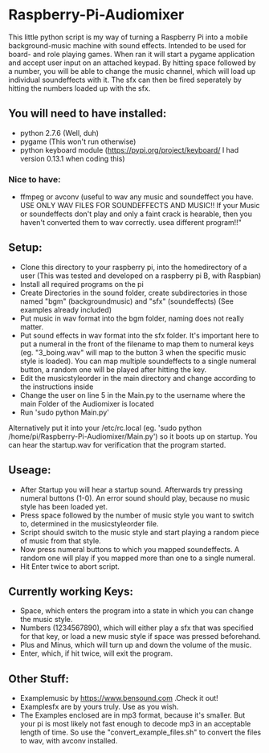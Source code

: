 # Raspberry-Pi-Audiomixer
This little python script is my way of turning a Raspberry Pi into a mobile background-music machine with sound effects.
Intended to be used for board- and role playing games. When ran it will start a pygame application and accept user input on an attached keypad. By hitting space followed by a number, you will be able to change the music channel, which will load up individual soundeffects with it. The sfx can then be fired seperately by hitting the numbers loaded up with the sfx.

## You will need to have installed:
- python 2.7.6 (Well, duh)
- pygame (This won't run otherwise)
- python keyboard module (https://pypi.org/project/keyboard/ I had version 0.13.1 when coding this)

### Nice to have:
- ffmpeg or avconv (useful to wav any music and soundeffect you have. USE ONLY WAV FILES FOR SOUNDEFFECTS AND MUSIC!! If your Music or soundeffects don't play and only a faint crack is hearable, then you haven't converted them to wav correctly. usea different program!!"


## Setup:
- Clone this directory to your raspberry pi, into the homedirectory of a user (This was tested and developed on a raspberry pi B, with Raspbian)
- Install all required programs on the pi
- Create Directories in the sound folder, create subdirectories in those named "bgm" (backgroundmusic) and "sfx" (soundeffects) (See examples already included)
- Put music in wav format into the bgm folder, naming does not really matter. 
- Put sound effects in wav format into the sfx folder. It's important here to put a numeral in the front of the filename to map them to numeral keys (eg. "3_boing.wav" will map to the button 3 when the specific music style is loaded). You can map multiple soundeffects to a single numeral button, a random one will be played after hitting the key.
- Edit the musicstyleorder in the main directory and change according to the instructions inside
- Change the user on line 5 in the Main.py to the username where the main Folder of the Audiomixer is located
- Run 'sudo python Main.py'

Alternatively put it into your /etc/rc.local (eg. 'sudo python /home/pi/Raspberry-Pi-Audiomixer/Main.py') so it boots up on startup. You can hear the startup.wav for verification that the program started.

## Useage:
- After Startup you will hear a startup sound. Afterwards try pressing numeral buttons (1-0). An error sound should play, because no music style has been loaded yet.
- Press space followed by the number of music style you want to switch to, determined in the musicstyleorder file.
- Script should switch to the music style and start playing a random piece of music from that style.
- Now press numeral buttons to which you mapped soundeffects. A random one will play if you mapped more than one to a single numeral.
- Hit Enter twice to abort script. 

## Currently working Keys:
- Space, which enters the program into a state in which you can change the music style.
- Numbers (1234567890), which will either play a sfx that was specified for that key, or load a new music style if space was pressed beforehand.
- Plus and Minus, which will turn up and down the volume of the music.
- Enter, which, if hit twice, will exit the program.

## Other Stuff:
- Examplemusic by https://www.bensound.com .Check it out!
- Examplesfx are by yours truly. Use as you wish.
- The Examples enclosed are in mp3 format, because it's smaller. But your pi is most likely not fast enough to decode mp3 in an acceptable length of time. So use the "convert_example_files.sh" to convert the files to wav, with avconv installed.
